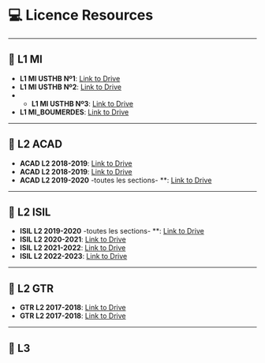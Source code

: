 # 💻 Licence Resources
---
## 📒 L1 MI

- **L1 MI USTHB Nº1**: [Link to Drive](https://drive.google.com/drive/u/0/folders/1mFQRm4zPuskuYqGJtybwxHDzpqbQCJsc)
- **L1 MI USTHB Nº2**: [Link to Drive]([https://drive.google.com/folderview?id=1UHHxIAahyjUof_iFJsFfBuR7TWPgH0WD](https://drive.google.com/drive/folders/1rePkFljglXNKdabFTUp2w2w8Kk4nLnzY))
- - **L1 MI USTHB Nº3**: [Link to Drive](https://drive.google.com/drive/folders/1YbuHRbJJgb47dU0KjA0uh8nsl2aH72kr)
- **L1 MI_BOUMERDES**: [Link to Drive](https://drive.google.com/drive/folders/1yWB5XfAMSLcEeCY4Y5LEynO2YDqOBosc)
---

## 📒 L2 ACAD
- **ACAD L2 2018-2019**: [Link to Drive](https://drive.google.com/drive/folders/1_Sz3CLNt2sGc8dHMPapxrx_Xlhordfgn)
- **ACAD L2 2018-2019**: [Link to Drive](https://drive.google.com/drive/folders/12OJ2B_tQOuQvncsLmMHq02hJywz247vL)
- **ACAD L2 2019-2020** -toutes les sections- **: [Link to Drive](https://drive.google.com/drive/u/3/folders/1ms7DMYzwuVL7QVnc38n9J7OlHY9qfZDr)

---
## 📒 L2 ISIL
- **ISIL L2 2019-2020** -toutes les sections- **: [Link to Drive](https://drive.google.com/drive/u/3/folders/1ms7DMYzwuVL7QVnc38n9J7OlHY9qfZDr)
- **ISIL L2 2020-2021**: [Link to Drive](https://drive.google.com/drive/folders/1j2ol2SpqqX-v6f0eupTHFOJtO8bqRbz1)
- **ISIL L2 2021-2022**: [Link to Drive](https://drive.google.com/drive/folders/1iXHsOMr0bicE9h1qKdHMqcKfomWPLFIl)
- **ISIL L2 2022-2023**: [Link to Drive](https://drive.google.com/drive/folders/12OJ2B_tQOuQvncsLmMHq02hJywz247vL)

---
## 📒 L2 GTR
- **GTR L2 2017-2018**: [Link to Drive](https://drive.google.com/drive/folders/0B_fthSlMYvjqejg3S29Gc2VQLU0?resourcekey=0-Ql_h3MPqj_dz6kS-1ff-nw)
- **GTR L2 2017-2018**: [Link to Drive](https://sites.google.com/view/l2-gtr-usthb/accueil)

---
## 📒 L3 


